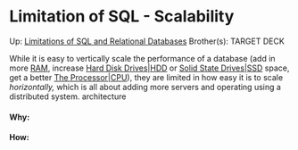 # Limitation of SQL - Scalability

Up: [Limitations of SQL and Relational Databases](limitations_of_sql_and_relational_databases)
Brother(s):
TARGET DECK

While it is easy to vertically scale the performance of a database (add in more [RAM](ram), increase [Hard Disk Drives|HDD](hard_disk_drives|hdd) or [Solid State Drives|SSD](solid_state_drives|ssd) space, get a better [The Processor|CPU](the_processor|cpu)), they are limited in how easy it is to scale *horizontally,* which is all about adding more servers and operating using a distributed system. architecture



































#### Why:
#### How:









